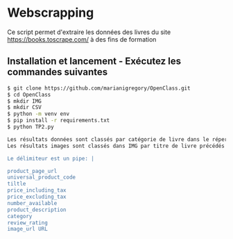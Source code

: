 # Webscrapping

Ce script permet d'extraire les données des livres du site https://books.toscrape.com/ 
à des fins de formation

## Installation et lancement - Exécutez les commandes suivantes

```bash
$ git clone https://github.com/marianigregory/OpenClass.git
$ cd OpenClass
$ mkdir IMG
$ mkdir CSV
$ python -m venv env
$ pip install -r requirements.txt
$ python TP2.py

Les résultats données sont classés par catégorie de livre dans le répertoire CSV: un fichier par catégorie.
Les résultats images sont classés dans IMG par titre de livre précédés d'un numero unique.

Le délimiteur est un pipe: |

product_page_url 
universal_product_code 
tiltle 
price_including_tax 
price_excluding_tax 
number_available 
product_description 
category 
review_rating 
image_url URL 
